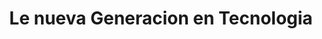 ---
title: "Le nueva Generacion en Tecnologia"
url: /quito/le-nueva-generacion-en-tecnologia/
shop: Elektronik
---